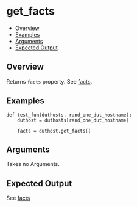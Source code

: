 # get_facts

- [Overview](#overview)
- [Examples](#examples)
- [Arguments](#arguments)
- [Expected Output](#expected-output)

## Overview
Returns `facts` property. See [facts](facts).

## Examples
```
def test_fun(duthosts, rand_one_dut_hostname):
    duthost = duthosts[rand_one_dut_hostname]

    facts = duthost.get_facts()
```

## Arguments
Takes no Arguments.

## Expected Output
See [facts](facts)